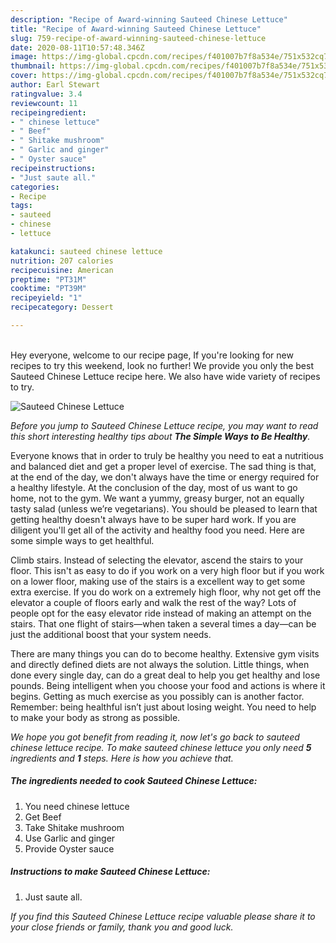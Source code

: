 ```yaml
---
description: "Recipe of Award-winning Sauteed Chinese Lettuce"
title: "Recipe of Award-winning Sauteed Chinese Lettuce"
slug: 759-recipe-of-award-winning-sauteed-chinese-lettuce
date: 2020-08-11T10:57:48.346Z
image: https://img-global.cpcdn.com/recipes/f401007b7f8a534e/751x532cq70/sauteed-chinese-lettuce-recipe-main-photo.jpg
thumbnail: https://img-global.cpcdn.com/recipes/f401007b7f8a534e/751x532cq70/sauteed-chinese-lettuce-recipe-main-photo.jpg
cover: https://img-global.cpcdn.com/recipes/f401007b7f8a534e/751x532cq70/sauteed-chinese-lettuce-recipe-main-photo.jpg
author: Earl Stewart
ratingvalue: 3.4
reviewcount: 11
recipeingredient:
- " chinese lettuce"
- " Beef"
- " Shitake mushroom"
- " Garlic and ginger"
- " Oyster sauce"
recipeinstructions:
- "Just saute all."
categories:
- Recipe
tags:
- sauteed
- chinese
- lettuce

katakunci: sauteed chinese lettuce 
nutrition: 207 calories
recipecuisine: American
preptime: "PT31M"
cooktime: "PT39M"
recipeyield: "1"
recipecategory: Dessert

---
```

<br>
Hey everyone, welcome to our recipe page, If you're looking for new recipes to try this weekend, look no further! We provide you only the best Sauteed Chinese Lettuce recipe here. We also have wide variety of recipes to try.
<br>


![Sauteed Chinese Lettuce](https://img-global.cpcdn.com/recipes/f401007b7f8a534e/751x532cq70/sauteed-chinese-lettuce-recipe-main-photo.jpg)

<i>Before you jump to Sauteed Chinese Lettuce recipe, you may want to read this short interesting healthy tips about <strong>The Simple Ways to Be Healthy</strong>.</i>

Everyone knows that in order to truly be healthy you need to eat a nutritious and balanced diet and get a proper level of exercise. The sad thing is that, at the end of the day, we don't always have the time or energy required for a healthy lifestyle. At the conclusion of the day, most of us want to go home, not to the gym. We want a yummy, greasy burger, not an equally tasty salad (unless we’re vegetarians). You should be pleased to learn that getting healthy doesn't always have to be super hard work. If you are diligent you'll get all of the activity and healthy food you need. Here are some simple ways to get healthful.

Climb stairs. Instead of selecting the elevator, ascend the stairs to your floor. This isn't as easy to do if you work on a very high floor but if you work on a lower floor, making use of the stairs is a excellent way to get some extra exercise. If you do work on a extremely high floor, why not get off the elevator a couple of floors early and walk the rest of the way? Lots of people opt for the easy elevator ride instead of making an attempt on the stairs. That one flight of stairs—when taken a several times a day—can be just the additional boost that your system needs. 

There are many things you can do to become healthy. Extensive gym visits and directly defined diets are not always the solution. Little things, when done every single day, can do a great deal to help you get healthy and lose pounds. Being intelligent when you choose your food and actions is where it begins. Getting as much exercise as you possibly can is another factor. Remember: being healthful isn’t just about losing weight. You need to help to make your body as strong as possible. 


<i>We hope you got benefit from reading it, now let's go back to sauteed chinese lettuce recipe. To make sauteed chinese lettuce you only need <strong>5</strong> ingredients and <strong>1</strong> steps. Here is how you achieve that.
</i>

##### The ingredients needed to cook Sauteed Chinese Lettuce:

1. You need  chinese lettuce
1. Get  Beef
1. Take  Shitake mushroom
1. Use  Garlic and ginger
1. Provide  Oyster sauce


##### Instructions to make Sauteed Chinese Lettuce:

1. Just saute all.


<i>If you find this Sauteed Chinese Lettuce recipe valuable please share it to your close friends or family, thank you and good luck.</i>
